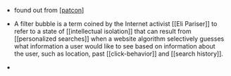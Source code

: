 - found out from [[patcon]]

- A filter bubble is a term coined by the Internet activist [[Eli Pariser]] to refer to a state of [[intellectual isolation]] that can result from [[personalized searches]] when a website algorithm selectively guesses what information a user would like to see based on information about the user, such as location, past [[click-behavior]] and [[search history]].
- 

[//begin]: # "Autogenerated link references for markdown compatibility"
[patcon]: patcon.md "patcon"
[//end]: # "Autogenerated link references"

